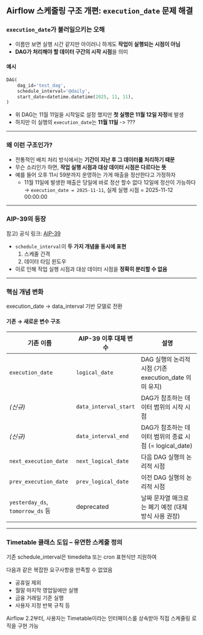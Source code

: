 
## Airflow 스케줄링 구조 개편: `execution_date` 문제 해결

### `execution_date`가 불러일으키는 오해
- 이름만 보면 실행 시간 같지만 아이러니 하게도 **작업이 실행되는 시점이 아님**
- **DAG가 처리해야 할 데이터 구간의 시작 시점**을 의미

#### 예시
```python
DAG(
    dag_id='test_dag',
    schedule_interval='@daily',
    start_date=datetime.datetime(2025, 11, 11),
)
```
- 위 DAG는 11월 11일을 시작일로 설정 했지만 **첫 실행은 11월 12일 자정**에 발생
- 하지만 이 실행의 `execution_date`는 **11월 11일** -> ???

---

### 왜 이런 구조인가?
- 전통적인 배치 처리 방식에서는 **기간이 지난 후 그 데이터를 처리하기 때문**
- 무슨 소리인가 하면, **작업 실행 시점과 대상 데이터 시점은 다르다는 뜻**
- 예를 들어 오후 11시 59분까지 운영하는 가게 매출을 정산한다고 가정하자 
  - 11월 11일에 발생한 매출은 당일에 바로 정산 할수 없다 12일에 정산이 가능하다
  → `execution_date = 2025-11-11`, 실제 실행 시점 = 2025-11-12 00:00:00


---

### AIP-39의 등장
참고) 공식 링크: [AIP-39](https://cwiki.apache.org/confluence/display/AIRFLOW/AIP-39%2BRicher%2Bscheduler_interval)

- `schedule_interval`이 **두 가지 개념을 동시에 표현**
  1. 스케줄 간격
  2. 데이터 타임 윈도우
- 이로 인해 작업 실행 시점과 대상 데이터 시점을 **정확히 분리할 수 없음**

---

### 핵심 개념 변화
execution_date → data_interval 기반 모델로 전환
#### 기존 → 새로운 변수 구조
| 기존 이름                         | AIP-39 이후 대체 변수               | 설명 |
|----------------------------------|------------------------------------|------|
| `execution_date`                | `logical_date`                     | DAG 실행의 논리적 시점 (기존 execution_date 의미 유지) |
| *(신규)*                        | `data_interval_start`             | DAG가 참조하는 데이터 범위의 시작 시점 |
| *(신규)*                        | `data_interval_end`               | DAG가 참조하는 데이터 범위의 종료 시점 (= logical_date) |
| `next_execution_date`           | `next_logical_date`               | 다음 DAG 실행의 논리적 시점 |
| `prev_execution_date`           | `prev_logical_date`               | 이전 DAG 실행의 논리적 시점 |
| `yesterday_ds`, `tomorrow_ds` 등 | deprecated                        | 날짜 문자열 매크로는 폐기 예정 (대체 방식 사용 권장) |


---

### Timetable 클래스 도입 – 유연한 스케줄 정의
기존 schedule_interval은 timedelta 또는 cron 표현식만 지원하여 

다음과 같은 복잡한 요구사항을 만족할 수 없었음
- 공휴일 제외
- 월말 마지막 영업일에만 실행
- 금융 거래일 기준 실행
- 사용자 지정 반복 규칙 등

Airflow 2.2부터, 사용자는 Timetable이라는 인터페이스를 상속받아 직접 스케줄링 로직을 구현 가능